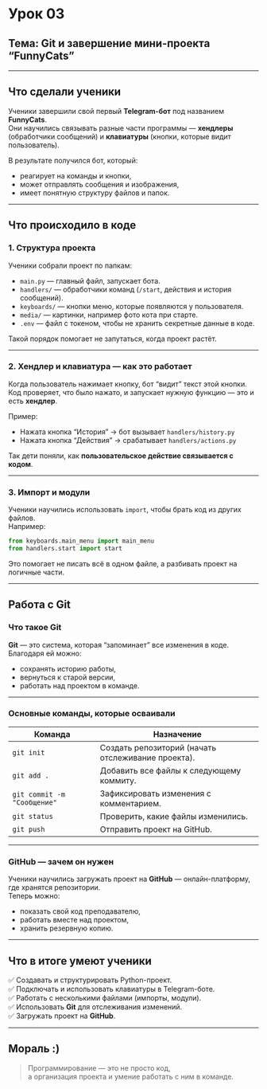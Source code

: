 #   Урок 03  
## Тема: Git и завершение мини-проекта “FunnyCats”

---

##  Что сделали ученики

Ученики завершили свой первый **Telegram-бот** под названием **FunnyCats**.  
Они научились связывать разные части программы — **хендлеры** (обработчики сообщений) и **клавиатуры** (кнопки, которые видит пользователь).  

В результате получился бот, который:
- реагирует на команды и кнопки,  
- может отправлять сообщения и изображения,  
- имеет понятную структуру файлов и папок.  

---

##  Что происходило в коде

### 1. Структура проекта
Ученики собрали проект по папкам:
- `main.py` — главный файл, запускает бота.  
- `handlers/` — обработчики команд (`/start`, действия и история сообщений).  
- `keyboards/` — кнопки меню, которые появляются у пользователя.  
- `media/` — картинки, например фото кота при старте.  
- `.env` — файл с токеном, чтобы не хранить секретные данные в коде.  

Такой порядок помогает не запутаться, когда проект растёт. 

---

### 2. Хендлер и клавиатура — как это работает
Когда пользователь нажимает кнопку, бот “видит” текст этой кнопки.  
Код проверяет, что было нажато, и запускает нужную функцию — это и есть **хендлер**.  

Пример:
- Нажата кнопка “История” → бот вызывает `handlers/history.py`  
- Нажата кнопка “Действия” → срабатывает `handlers/actions.py`  

Так дети поняли, как **пользовательское действие связывается с кодом**.

---

### 3. Импорт и модули
Ученики научились использовать `import`, чтобы брать код из других файлов.  
Например:
```python
from keyboards.main_menu import main_menu
from handlers.start import start
```
Это помогает не писать всё в одном файле, а разбивать проект на логичные части.  

---

##  Работа с Git

### Что такое Git
**Git** — это система, которая “запоминает” все изменения в коде.  
Благодаря ей можно:
- сохранять историю работы,  
- вернуться к старой версии,  
- работать над проектом в команде.

---

### Основные команды, которые осваивали
| Команда | Назначение |
|----------|------------|
| `git init` | Создать репозиторий (начать отслеживание проекта). |
| `git add .` | Добавить все файлы к следующему коммиту. |
| `git commit -m "Сообщение"` | Зафиксировать изменения с комментарием. |
| `git status` | Проверить, какие файлы изменились. |
| `git push` | Отправить проект на GitHub. |

---

### GitHub — зачем он нужен
Ученики научились загружать проект на **GitHub** — онлайн-платформу, где хранятся репозитории.  
Теперь можно:
- показать свой код преподавателю,  
- работать вместе над проектом,  
- хранить резервную копию.  

---

##  Что в итоге умеют ученики

✅ Создавать и структурировать Python-проект.  
✅ Подключать и использовать клавиатуры в Telegram-боте.  
✅ Работать с несколькими файлами (импорты, модули).  
✅ Использовать **Git** для отслеживания изменений.  
✅ Загружать проект на **GitHub**.  

---

##  Мораль :)

> Программирование — это не просто код,  
> а организация проекта и умение работать с ним в команде.  

  